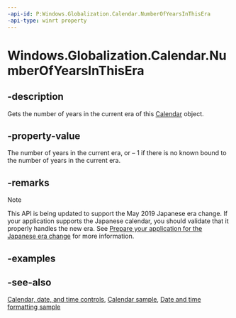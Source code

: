 ```yaml
---
-api-id: P:Windows.Globalization.Calendar.NumberOfYearsInThisEra
-api-type: winrt property
---
```


<!-- Property syntax
public int NumberOfYearsInThisEra { get; }
-->

# Windows.Globalization.Calendar.NumberOfYearsInThisEra

## -description
Gets the number of years in the current era of this [Calendar](calendar.md) object.

## -property-value
The number of years in the current era, or – 1 if there is no known bound to the number of years in the current era.

## -remarks

> [!NOTE]
> This API is being updated to support the May 2019 Japanese era change. If your application supports the Japanese calendar, you should validate that it properly handles the new era. See [Prepare your application for the Japanese era change](https://docs.microsoft.com/windows/uwp/design/globalizing/japanese-era-change) for more information.

## -examples

## -see-also

[Calendar, date, and time controls](/windows/uwp/design/controls-and-patterns/date-and-time), [Calendar sample](https://github.com/Microsoft/Windows-universal-samples/tree/master/Samples/Calendar), [Date and time formatting sample](https://github.com/microsoft/Windows-universal-samples/tree/master/Samples/DateTimeFormatting)
